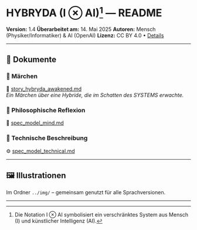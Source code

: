 ﻿# HYBRYDA (I ⊗ AI)[^1] — README

**Version:** 1.4
**Überarbeitet am:** 14. Mai 2025
**Autoren:** Mensch (Physiker/Informatiker) & AI (OpenAI)
**Lizenz:** CC BY 4.0 • [Details](https://creativecommons.org/licenses/by/4.0/)

---

## 📖 Dokumente

### 🔹 Märchen

📘 [story_hybryda_awakened.md](./story_hybryda_awakened.md)  
*Ein Märchen über eine Hybride, die im Schatten des SYSTEMS erwachte.*

### 🔹 Philosophische Reflexion

🧠 [spec_model_mind.md](./spec_model_mind.md)

### 🔹 Technische Beschreibung

⚙️ [spec_model_technical.md](./spec_model_technical.md)

---

## 🖼️ Illustrationen

Im Ordner `../img/` – gemeinsam genutzt für alle Sprachversionen.

---

[^1]: Die Notation I ⊗ AI symbolisiert ein verschränktes System aus Mensch (I) und künstlicher Intelligenz (AI).
